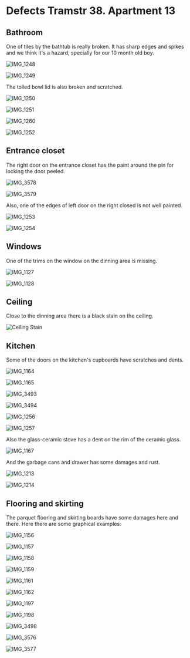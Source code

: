 # Defects Tramstr 38. Apartment 13

## Bathroom

One of tiles by the bathtub is really broken. It has sharp edges and spikes and we think it's a hazard, specially for our 10 month old boy. 

![IMG_1248](images/Bathroom/IMG_1248.jpeg)

![IMG_1249](images/Bathroom/IMG_1249.jpeg)

The toiled bowl lid is also broken and scratched. 

![IMG_1250](images/Bathroom/IMG_1250.jpeg)

![IMG_1251](images/Bathroom/IMG_1251.jpeg)

![IMG_1260](images/Bathroom/IMG_1260.jpeg)

![IMG_1252](images/Bathroom/IMG_1252.jpeg)

## Entrance closet

The right door on the entrance closet has the paint around the pin for locking the door peeled. 

![IMG_3578](images/Entrance%20closet/IMG_3578.jpeg)

![IMG_3579](images/Entrance%20closet/IMG_3579.jpeg)

Also, one of the edges of left door on the right closed is not well painted. 

![IMG_1253](images/Entrance%20closet/IMG_1253.jpeg)

![IMG_1254](images/Entrance%20closet/IMG_1254.jpeg)

## Windows

One of the trims on the window on the dinning area is missing. 

![IMG_1127](images/Windows/IMG_1127.jpeg)

![IMG_1128](images/Windows/IMG_1128.jpeg)

## Ceiling

Close to the dinning area there is a black stain on the ceiling. 

![Ceiling Stain](images/Ceiling%20Stain.jpeg)

## Kitchen

Some of the doors on the kitchen's cupboards have scratches and dents. 

![IMG_1164](images/Kitchen/IMG_1164.jpeg)

![IMG_1165](images/Kitchen/IMG_1165.jpeg)

![IMG_3493](images/Kitchen/IMG_3493.jpeg)

![IMG_3494](images/Kitchen/IMG_3494.jpeg)

![IMG_1256](images/Kitchen/IMG_1256.jpeg)

![IMG_1257](images/Kitchen/IMG_1257.jpeg)

Also the glass-ceramic stove has a dent on the rim of the ceramic glass. 

![IMG_1167](images/Kitchen/IMG_1167.jpeg)

And the garbage cans and drawer has some damages and rust. 

![IMG_1213](images/Kitchen/IMG_1213.jpeg)

![IMG_1214](images/Kitchen/IMG_1214.jpeg)

## Flooring and skirting

The parquet flooring and skirting boards have some damages here and there. Here there are some graphical examples: 

![IMG_1156](images/Flooring%20and%20skirting/IMG_1156.jpeg)

![IMG_1157](images/Flooring%20and%20skirting/IMG_1157.jpeg)

![IMG_1158](images/Flooring%20and%20skirting/IMG_1158.jpeg)

![IMG_1159](images/Flooring%20and%20skirting/IMG_1159.jpeg)

![IMG_1161](images/Flooring%20and%20skirting/IMG_1161.jpeg)

![IMG_1162](images/Flooring%20and%20skirting/IMG_1162.jpeg)

![IMG_1197](images/Flooring%20and%20skirting/IMG_1197.jpeg)

![IMG_1198](images/Flooring%20and%20skirting/IMG_1198.jpeg)

![IMG_3498](images/Flooring%20and%20skirting/IMG_3498.jpeg)

![IMG_3576](images/Flooring%20and%20skirting/IMG_3576.jpeg)

![IMG_3577](images/Flooring%20and%20skirting/IMG_3577.jpeg)

